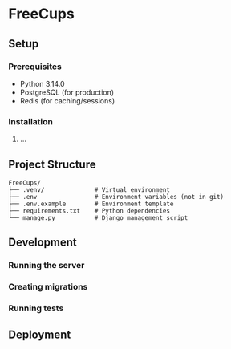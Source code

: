 # FreeCups

## Setup

### Prerequisites
- Python 3.14.0
- PostgreSQL (for production)
- Redis (for caching/sessions)

### Installation

1. ...

## Project Structure
```
FreeCups/
├── .venv/              # Virtual environment
├── .env                # Environment variables (not in git)
├── .env.example        # Environment template
├── requirements.txt    # Python dependencies
└── manage.py           # Django management script
```

## Development

### Running the server

### Creating migrations

### Running tests

## Deployment
